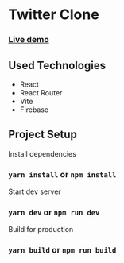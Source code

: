 # Twitter Clone

### [Live demo](https://twitter-clone-flawn.vercel.app/)

## Used Technologies

- React
- React Router
- Vite
- Firebase

## Project Setup

Install dependencies

### `yarn install` or `npm install`

Start dev server

### `yarn dev` or `npm run dev`

Build for production

### `yarn build` or `npm run build`
